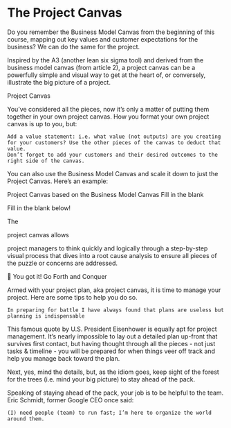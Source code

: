 # The Project Canvas

Do you remember the Business Model Canvas from the beginning of this course, mapping out key values and customer expectations for the business? We can do the same for the project.

Inspired by the A3 (another lean six sigma tool) and derived from the business model canvas (from article 2), a project canvas can be a powerfully simple and visual way to get at the heart of, or conversely, illustrate the big picture of a project.

Project Canvas

You’ve considered all the pieces, now it’s only a matter of putting them together in your own project canvas. How you format your own project canvas is up to you, but:

    Add a value statement: i.e. what value (not outputs) are you creating for your customers? Use the other pieces of the canvas to deduct that value.
    Don’t forget to add your customers and their desired outcomes to the right side of the canvas.

You can also use the Business Model Canvas and scale it down to just the Project Canvas. Here’s an example:

Project Canvas based on the Business Model Canvas
Fill in the blank

Fill in the blank below!

The 

project canvas allows 

project managers to think quickly and logically through a step-by-step visual process that dives into a root cause analysis to ensure all pieces of the puzzle or concerns are addressed.

👏
You got it!
Go Forth and Conquer

Armed with your project plan, aka project canvas, it is time to manage your project. Here are some tips to help you do so.

    In preparing for battle I have always found that plans are useless but planning is indispensable

This famous quote by U.S. President Eisenhower is equally apt for project management. It’s nearly impossible to lay out a detailed plan up-front that survives first contact, but having thought through all the pieces - not just tasks & timeline - you will be prepared for when things veer off track and help you manage back toward the plan.

Next, yes, mind the details, but, as the idiom goes, keep sight of the forest for the trees (i.e. mind your big picture) to stay ahead of the pack.

Speaking of staying ahead of the pack, your job is to be helpful to the team. Eric Schmidt, former Google CEO once said:

    (I) need people (team) to run fast; I’m here to organize the world around them.
